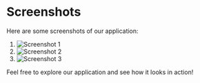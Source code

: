# Screenshots

Here are some screenshots of our application:

1. ![Screenshot 1](/assets/screenshot1.png)
2. ![Screenshot 2](/assets/screenshot2.png)
3. ![Screenshot 3](/assets/screenshot3.png)

Feel free to explore our application and see how it looks in action!
